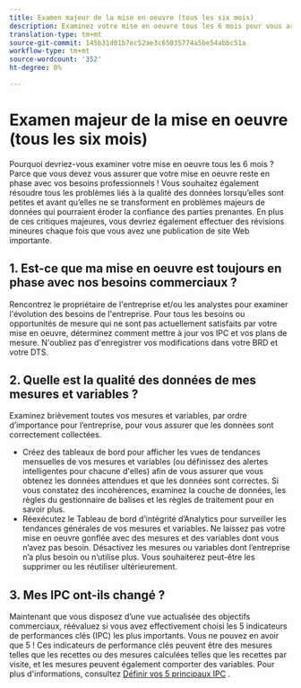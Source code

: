 ```yaml
---
title: Examen majeur de la mise en oeuvre (tous les six mois)
description: Examinez votre mise en oeuvre tous les 6 mois pour vous assurer que l’alignement se poursuit avec les besoins de l’entreprise et les IPC.
translation-type: tm+mt
source-git-commit: 145b31d01b7ec52ae3c65035774a5be54abbc51a
workflow-type: tm+mt
source-wordcount: '352'
ht-degree: 0%

---
```



# Examen majeur de la mise en oeuvre (tous les six mois)

Pourquoi devriez-vous examiner votre mise en oeuvre tous les 6 mois ? Parce que vous devez vous assurer que votre mise en oeuvre reste en phase avec vos besoins professionnels ! Vous souhaitez également résoudre tous les problèmes liés à la qualité des données lorsqu’elles sont petites et avant qu’elles ne se transforment en problèmes majeurs de données qui pourraient éroder la confiance des parties prenantes. En plus de ces critiques majeures, vous devriez également effectuer des révisions [](/help/implement/review/minor-review.md) mineures chaque fois que vous avez une publication de site Web importante.

## 1. Est-ce que ma mise en oeuvre est toujours en phase avec nos besoins commerciaux ?

Rencontrez le propriétaire de l&#39;entreprise et/ou les analystes pour examiner l&#39;évolution des besoins de l&#39;entreprise. Pour tous les besoins ou opportunités de mesure qui ne sont pas actuellement satisfaits par votre mise en oeuvre, déterminez comment mettre à jour vos IPC et vos plans de mesure. N&#39;oubliez pas d&#39;enregistrer vos modifications dans votre BRD et votre DTS.

## 2. Quelle est la qualité des données de mes mesures et variables ?

Examinez brièvement toutes vos mesures et variables, par ordre d’importance pour l’entreprise, pour vous assurer que les données sont correctement collectées.

* Créez des tableaux de bord pour afficher les vues de tendances mensuelles de vos mesures et variables (ou définissez des alertes intelligentes pour chacune d&#39;elles) afin de vous assurer que vous obtenez les données attendues et que les données sont correctes.
Si vous constatez des incohérences, examinez la couche de données, les règles du gestionnaire de balises et les règles de traitement pour en savoir plus.
* Réexécutez le Tableau de bord d’intégrité d’Analytics pour surveiller les tendances générales de vos mesures et variables.
Ne laissez pas votre mise en oeuvre gonflée avec des mesures et des variables dont vous n’avez pas besoin. Désactivez les mesures ou variables dont l’entreprise n’a plus besoin ou n’utilise plus. Vous souhaiterez peut-être les supprimer ou les réutiliser ultérieurement.

## 3. Mes IPC ont-ils changé ?

Maintenant que vous disposez d’une vue actualisée des objectifs commerciaux, réévaluez si vous avez effectivement choisi les 5 indicateurs de performances clés (IPC) les plus importants. Vous ne pouvez en avoir que 5 ! Ces indicateurs de performance clés peuvent être des mesures telles que les recettes ou des mesures calculées telles que les recettes par visite, et les mesures peuvent également comporter des variables. Pour plus d&#39;informations, consultez [Définir vos 5 principaux IPC](/help/implement/review/define-kpis.md) .
